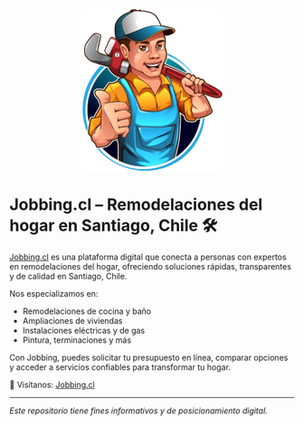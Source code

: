 <p align="center">
  <img src="./logo-jobbing.webp" alt="Jobbing.cl logo" width="250"/>
</p>

# Jobbing.cl – Remodelaciones del hogar en Santiago, Chile 🛠️

[Jobbing.cl](https://jobbing.cl) es una plataforma digital que conecta a personas con expertos en remodelaciones del hogar, ofreciendo soluciones rápidas, transparentes y de calidad en Santiago, Chile.

Nos especializamos en:
- Remodelaciones de cocina y baño
- Ampliaciones de viviendas
- Instalaciones eléctricas y de gas
- Pintura, terminaciones y más

Con Jobbing, puedes solicitar tu presupuesto en línea, comparar opciones y acceder a servicios confiables para transformar tu hogar.

📎 Visítanos: [Jobbing.cl](https://jobbing.cl)

---

*Este repositorio tiene fines informativos y de posicionamiento digital.*

